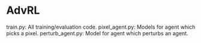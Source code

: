 # AdvRL


train.py: All training/evaluation code.
pixel_agent.py: Models for agent which picks a pixel.
perturb_agent.py: Model for agent which perturbs an agent.

